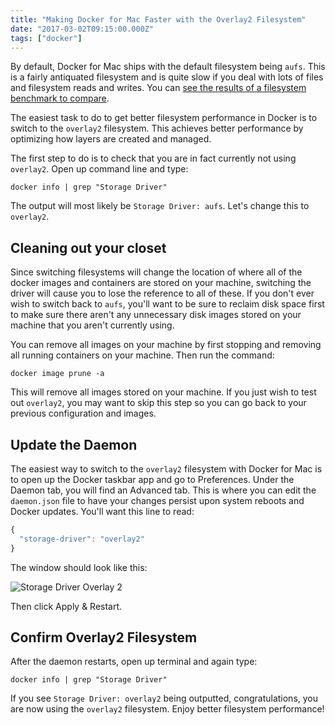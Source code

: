 ```yaml
---
title: "Making Docker for Mac Faster with the Overlay2 Filesystem"
date: "2017-03-02T09:15:00.000Z"
tags: ["docker"]
---
```


By default, Docker for Mac ships with the default filesystem being `aufs`. This is a fairly antiquated filesystem and is quite slow if you deal with lots of files and filesystem reads and writes. You can <a href="https://github.com/chriskuehl/docker-storage-benchmark" target="_blank">see the results of a filesystem benchmark to compare</a>.

The easiest task to do to get better filesystem performance in Docker is to switch to the `overlay2` filesystem. This achieves better performance by optimizing how layers are created and managed.

The first step to do is to check that you are in fact currently not using `overlay2`. Open up command line and type:

```plain
docker info | grep "Storage Driver"
```

The output will most likely be `Storage Driver: aufs`. Let's change this to `overlay2`.

## Cleaning out your closet

Since switching filesystems will change the location of where all of the docker images and containers are stored on your machine, switching the driver will cause you to lose the reference to all of these. If you don't ever wish to switch back to `aufs`, you'll want to be sure to reclaim disk space first to make sure there aren't any unnecessary disk images stored on your machine that you aren't currently using.

You can remove all images on your machine by first stopping and removing all running containers on your machine. Then run the command:

```plain
docker image prune -a
```

This will remove all images stored on your machine. If you just wish to test out `overlay2`, you may want to skip this step so you can go back to your previous configuration and images.

## Update the Daemon

The easiest way to switch to the `overlay2` filesystem with Docker for Mac is to open up the Docker taskbar app and go to Preferences. Under the Daemon tab, you will find an Advanced tab. This is where you can edit the `daemon.json` file to have your changes persist upon system reboots and Docker updates. You'll want this line to read:

```javascript
{
  "storage-driver": "overlay2"
}
```

The window should look like this:

![Storage Driver Overlay 2](http://markshust.com/sites/default/files/storage-driver-overlay2.png)

Then click Apply & Restart.

## Confirm Overlay2 Filesystem

After the daemon restarts, open up terminal and again type:

```plain
docker info | grep "Storage Driver"
```

If you see `Storage Driver: overlay2` being outputted, congratulations, you are now using the `overlay2` filesystem. Enjoy better filesystem performance!
